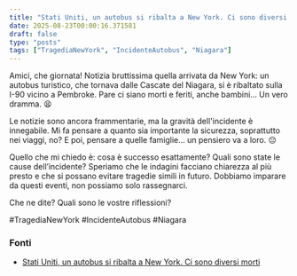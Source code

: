 ```yaml
---
title: "Stati Uniti, un autobus si ribalta a New York. Ci sono diversi morti"
date: 2025-08-23T00:00:16.371581
draft: false
type: "posts"
tags: ["TragediaNewYork", "IncidenteAutobus", "Niagara"]
---
```


Amici, che giornata!  Notizia bruttissima quella arrivata da New York: un autobus turistico, che tornava dalle Cascate del Niagara, si è ribaltato sulla I-90 vicino a Pembroke.  Pare ci siano morti e feriti, anche bambini…  Un vero dramma.  😫

Le notizie sono ancora frammentarie, ma la gravità dell'incidente è innegabile.  Mi fa pensare a quanto sia importante la sicurezza, soprattutto nei viaggi, no?  E poi, pensare a quelle famiglie…  un pensiero va a loro. 😔

Quello che mi chiedo è: cosa è successo esattamente?  Quali sono state le cause dell’incidente?  Speriamo che le indagini facciano chiarezza al più presto e che si possano evitare tragedie simili in futuro.  Dobbiamo imparare da questi eventi, non possiamo solo rassegnarci.

Che ne dite?  Quali sono le vostre riflessioni?  

#TragediaNewYork #IncidenteAutobus #Niagara


### Fonti
- [Stati Uniti, un autobus si ribalta a New York. Ci sono diversi morti](https://www.repubblica.it/esteri/2025/08/22/news/stati_uniti_autobus_schianto_new_york_morti_e_feriti-424802784/)
